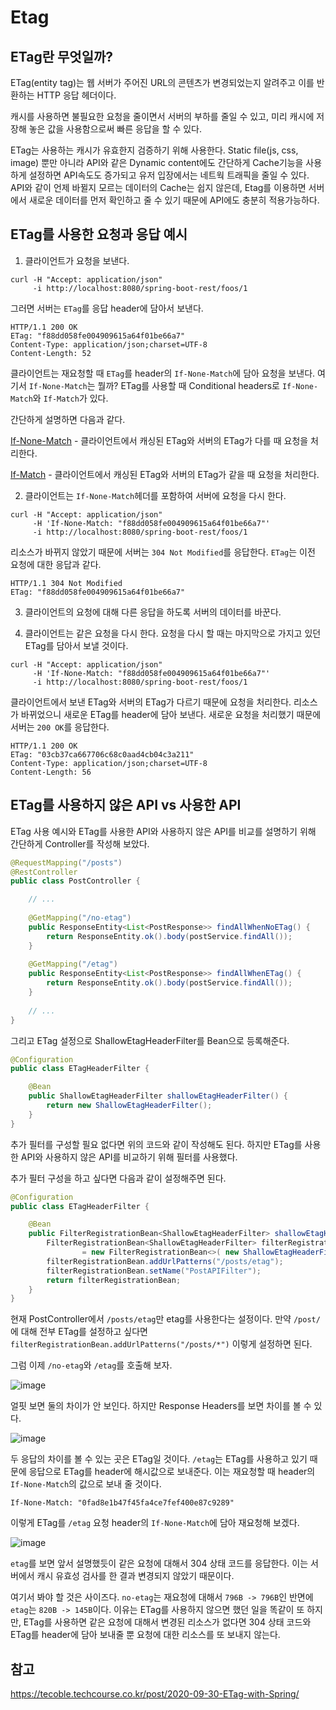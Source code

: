 # Etag


## ETag란 무엇일까?

ETag(entity tag)는 웹 서버가 주어진 URL의 콘텐츠가 변경되었는지 알려주고 이를 반환하는 HTTP 응답 헤더이다.

캐시를 사용하면 불필요한 요청을 줄이면서 서버의 부하를 줄일 수 있고, 미리 캐시에 저장해 놓은 값을 사용함으로써 빠른 응답을 할 수 있다.

ETag는 사용하는 캐시가 유효한지 검증하기 위해 사용한다. Static file(js, css, image) 뿐만 아니라 API와 같은 Dynamic content에도 간단하게 Cache기능을 사용하게 설정하면 API속도도 증가되고 유저 입장에서는 네트웍 트래픽을 줄일 수 있다. API와 같이 언제 바뀔지 모르는 데이터의 Cache는 쉽지 않은데, Etag를 이용하면 서버에서 새로운 데이터를 먼저 확인하고 줄 수 있기 때문에 API에도 충분히 적용가능하다.

## ETag를 사용한 요청과 응답 예시

1. 클라이언트가 요청을 보낸다.

```http
curl -H "Accept: application/json" 
     -i http://localhost:8080/spring-boot-rest/foos/1
```

그러면 서버는 `ETag`를 응답 header에 담아서 보낸다.

```http
HTTP/1.1 200 OK
ETag: "f88dd058fe004909615a64f01be66a7"
Content-Type: application/json;charset=UTF-8
Content-Length: 52
```

클라이언트는 재요청할 때 `ETag`를 header의 `If-None-Match`에 담아 요청을 보낸다. 여기서 `If-None-Match`는 뭘까? ETag를 사용할 때 Conditional headers로  `If-None-Match`와 `If-Match`가 있다. 

간단하게 설명하면 다음과 같다.

[If-None-Match](https://developer.mozilla.org/en-US/docs/Web/HTTP/Headers/If-None-Match) - 클라이언트에서 캐싱된 ETag와 서버의 ETag가 다를 때 요청을 처리한다.

[If-Match](https://developer.mozilla.org/en-US/docs/Web/HTTP/Headers/If-Match)  - 클라이언트에서 캐싱된 ETag와 서버의 ETag가 같을 때 요청을 처리한다.

2. 클라이언트는 `If-None-Match`헤더를 포함하여 서버에 요청을 다시 한다.

```http
curl -H "Accept: application/json" 
     -H 'If-None-Match: "f88dd058fe004909615a64f01be66a7"'
     -i http://localhost:8080/spring-boot-rest/foos/1
```

리소스가 바뀌지 않았기 때문에 서버는 `304 Not Modified`를 응답한다. `ETag`는 이전 요청에 대한 응답과 같다.

```http
HTTP/1.1 304 Not Modified
ETag: "f88dd058fe004909615a64f01be66a7"
```

3. 클라이언트의 요청에 대해 다른 응답을 하도록 서버의 데이터를 바꾼다.

4. 클라이언트는 같은 요청을 다시 한다. 요청을 다시 할 때는 마지막으로 가지고 있던 ETag를 담아서 보낼 것이다. 

```http
curl -H "Accept: application/json" 
     -H 'If-None-Match: "f88dd058fe004909615a64f01be66a7"' 
     -i http://localhost:8080/spring-boot-rest/foos/1
```

클라이언트에서 보낸 ETag와 서버의 ETag가 다르기 때문에 요청을 처리한다. 리소스가 바뀌었으니 새로운 ETag를 header에 담아 보낸다. 새로운 요청을 처리했기 때문에 서버는 `200 OK`를 응답한다.

```http
HTTP/1.1 200 OK
ETag: "03cb37ca667706c68c0aad4cb04c3a211"
Content-Type: application/json;charset=UTF-8
Content-Length: 56
```

## ETag를 사용하지 않은 API vs 사용한 API

ETag 사용 예시와 ETag를 사용한 API와 사용하지 않은 API를 비교를 설명하기 위해 간단하게 Controller를 작성해 보았다.

```java
@RequestMapping("/posts")
@RestController
public class PostController {

    // ...
    
    @GetMapping("/no-etag")
    public ResponseEntity<List<PostResponse>> findAllWhenNoETag() {
        return ResponseEntity.ok().body(postService.findAll());
    }
    
    @GetMapping("/etag")
    public ResponseEntity<List<PostResponse>> findAllWhenETag() {
        return ResponseEntity.ok().body(postService.findAll());
    }
    
    // ...
}
```

그리고 ETag 설정으로 ShallowEtagHeaderFilter를 Bean으로 등록해준다.

```java
@Configuration
public class ETagHeaderFilter {

    @Bean
    public ShallowEtagHeaderFilter shallowEtagHeaderFilter() {
        return new ShallowEtagHeaderFilter();
    }
}
```

추가 필터를 구성할 필요 없다면 위의 코드와 같이 작성해도 된다. 하지만 ETag를 사용한 API와 사용하지 않은 API를 비교하기 위해 필터를 사용했다.

추가 필터 구성을 하고 싶다면 다음과 같이 설정해주면 된다.

```java
@Configuration
public class ETagHeaderFilter {

    @Bean
    public FilterRegistrationBean<ShallowEtagHeaderFilter> shallowEtagHeaderFilter() {
        FilterRegistrationBean<ShallowEtagHeaderFilter> filterRegistrationBean
                = new FilterRegistrationBean<>( new ShallowEtagHeaderFilter());
        filterRegistrationBean.addUrlPatterns("/posts/etag");
        filterRegistrationBean.setName("PostAPIFilter");
        return filterRegistrationBean;
    }
}
```

현재 PostController에서 `/posts/etag`만  etag를 사용한다는 설정이다. 만약 `/post/`에 대해 전부 ETag를 설정하고 싶다면  `filterRegistrationBean.addUrlPatterns("/posts/*")` 이렇게 설정하면 된다.

그럼 이제 `/no-etag`와 `/etag`를 호출해 보자.

![image](https://user-images.githubusercontent.com/45934117/94986209-cb10ab80-0597-11eb-9b8d-d88597fcc56e.png)

얼핏 보면 둘의 차이가 안 보인다. 하지만 Response Headers를 보면 차이를 볼 수 있다.

![image](https://user-images.githubusercontent.com/45934117/94986113-e929dc00-0596-11eb-84c1-7f12b318c509.png)

두 응답의 차이를 볼 수 있는 곳은 ETag일 것이다. `/etag`는 ETag를 사용하고 있기 때문에 응답으로 ETag를 header에 해시값으로 보내준다. 이는 재요청할 때 header의 `If-None-Match`의 값으로 보내 줄 것이다.

```http
If-None-Match: "0fad8e1b47f45fa4ce7fef400e87c9289"
```

이렇게 ETag를 `/etag` 요청 header의 `If-None-Match`에 담아 재요청해 보겠다.

![image](https://user-images.githubusercontent.com/45934117/94986192-af0d0a00-0597-11eb-8966-f7123a1fd879.png)

`etag`를 보면 앞서 설명했듯이 같은 요청에 대해서 304 상태 코드를 응답한다. 이는 서버에서 캐시 유효성 검사를 한 결과 변경되지 않았기 때문이다. 

여기서 봐야 할 것은 사이즈다. `no-etag`는 재요청에 대해서 `796B -> 796B`인 반면에 `etag`는 `820B -> 145B`이다. 이유는 ETag를 사용하지 않으면 했던 일을 똑같이 또 하지만, ETag를 사용하면 같은 요청에 대해서 변경된 리소스가 없다면 304 상태 코드와 ETag를 header에 담아 보내줄 뿐 요청에 대한 리소스를 또 보내지 않는다.

## 참고
https://tecoble.techcourse.co.kr/post/2020-09-30-ETag-with-Spring/

